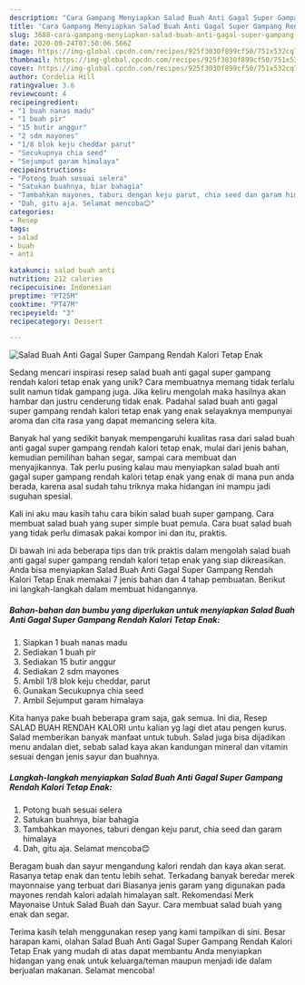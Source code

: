 ```yaml
---
description: "Cara Gampang Menyiapkan Salad Buah Anti Gagal Super Gampang Rendah Kalori Tetap Enak Anti Gagal"
title: "Cara Gampang Menyiapkan Salad Buah Anti Gagal Super Gampang Rendah Kalori Tetap Enak Anti Gagal"
slug: 3688-cara-gampang-menyiapkan-salad-buah-anti-gagal-super-gampang-rendah-kalori-tetap-enak-anti-gagal
date: 2020-09-24T07:50:06.566Z
image: https://img-global.cpcdn.com/recipes/925f3030f899cf50/751x532cq70/salad-buah-anti-gagal-super-gampang-rendah-kalori-tetap-enak-foto-resep-utama.jpg
thumbnail: https://img-global.cpcdn.com/recipes/925f3030f899cf50/751x532cq70/salad-buah-anti-gagal-super-gampang-rendah-kalori-tetap-enak-foto-resep-utama.jpg
cover: https://img-global.cpcdn.com/recipes/925f3030f899cf50/751x532cq70/salad-buah-anti-gagal-super-gampang-rendah-kalori-tetap-enak-foto-resep-utama.jpg
author: Cordelia Hill
ratingvalue: 3.6
reviewcount: 4
recipeingredient:
- "1 buah nanas madu"
- "1 buah pir"
- "15 butir anggur"
- "2 sdm mayones"
- "1/8 blok keju cheddar parut"
- "Secukupnya chia seed"
- "Sejumput garam himalaya"
recipeinstructions:
- "Potong buah sesuai selera"
- "Satukan buahnya, biar bahagia"
- "Tambahkan mayones, taburi dengan keju parut, chia seed dan garam himalaya"
- "Dah, gitu aja. Selamat mencoba😊"
categories:
- Resep
tags:
- salad
- buah
- anti

katakunci: salad buah anti 
nutrition: 212 calories
recipecuisine: Indonesian
preptime: "PT25M"
cooktime: "PT47M"
recipeyield: "3"
recipecategory: Dessert

---
```



![Salad Buah Anti Gagal Super Gampang Rendah Kalori Tetap Enak](https://img-global.cpcdn.com/recipes/925f3030f899cf50/751x532cq70/salad-buah-anti-gagal-super-gampang-rendah-kalori-tetap-enak-foto-resep-utama.jpg)

Sedang mencari inspirasi resep salad buah anti gagal super gampang rendah kalori tetap enak yang unik? Cara membuatnya memang tidak terlalu sulit namun tidak gampang juga. Jika keliru mengolah maka hasilnya akan hambar dan justru cenderung tidak enak. Padahal salad buah anti gagal super gampang rendah kalori tetap enak yang enak selayaknya mempunyai aroma dan cita rasa yang dapat memancing selera kita.

Banyak hal yang sedikit banyak mempengaruhi kualitas rasa dari salad buah anti gagal super gampang rendah kalori tetap enak, mulai dari jenis bahan, kemudian pemilihan bahan segar, sampai cara membuat dan menyajikannya. Tak perlu pusing kalau mau menyiapkan salad buah anti gagal super gampang rendah kalori tetap enak yang enak di mana pun anda berada, karena asal sudah tahu triknya maka hidangan ini mampu jadi suguhan spesial.

Kali ini aku mau kasih tahu cara bikin salad buah super gampang. Cara membuat salad buah yang super simple buat pemula. Cara buat salad buah yang tidak perlu dimasak pakai kompor ini dan itu, praktis.


Di bawah ini ada beberapa tips dan trik praktis dalam mengolah salad buah anti gagal super gampang rendah kalori tetap enak yang siap dikreasikan. Anda bisa menyiapkan Salad Buah Anti Gagal Super Gampang Rendah Kalori Tetap Enak memakai 7 jenis bahan dan 4 tahap pembuatan. Berikut ini langkah-langkah dalam membuat hidangannya.

<!--inarticleads1-->

##### Bahan-bahan dan bumbu yang diperlukan untuk menyiapkan Salad Buah Anti Gagal Super Gampang Rendah Kalori Tetap Enak:

1. Siapkan 1 buah nanas madu
1. Sediakan 1 buah pir
1. Sediakan 15 butir anggur
1. Sediakan 2 sdm mayones
1. Ambil 1/8 blok keju cheddar, parut
1. Gunakan Secukupnya chia seed
1. Ambil Sejumput garam himalaya


Kita hanya pake buah beberapa gram saja, gak semua. Ini dia, Resep SALAD BUAH RENDAH KALORI untu kalian yg lagi diet atau pengen kurus. Salad memberikan banyak manfaat untuk tubuh. Salad juga bisa dijadikan menu andalan diet, sebab salad kaya akan kandungan mineral dan vitamin sesuai dengan jenis sayur dan buahnya. 

<!--inarticleads2-->

##### Langkah-langkah menyiapkan Salad Buah Anti Gagal Super Gampang Rendah Kalori Tetap Enak:

1. Potong buah sesuai selera
1. Satukan buahnya, biar bahagia
1. Tambahkan mayones, taburi dengan keju parut, chia seed dan garam himalaya
1. Dah, gitu aja. Selamat mencoba😊


Beragam buah dan sayur mengandung kalori rendah dan kaya akan serat. Rasanya tetap enak dan tentu lebih sehat. Terkadang banyak beredar merek mayonnaise yang terbuat dari Biasanya jenis garam yang digunakan pada mayones rendah kalori adalah himalayan salt. Rekomendasi Merk Mayonaise Untuk Salad Buah dan Sayur. Cara membuat salad buah yang enak dan segar. 

Terima kasih telah menggunakan resep yang kami tampilkan di sini. Besar harapan kami, olahan Salad Buah Anti Gagal Super Gampang Rendah Kalori Tetap Enak yang mudah di atas dapat membantu Anda menyiapkan hidangan yang enak untuk keluarga/teman maupun menjadi ide dalam berjualan makanan. Selamat mencoba!
